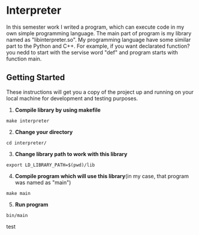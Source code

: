 # Interpreter

In this semester work I writed a program, which can execute code in my own simple programming language. The main part of program is my library named as "libinterpreter.so". My programming language have some similar part to the Python and C++. For example, if you want declarated function? you nedd to start with the servise word "def" and program starts with function main.

## Getting Started

These instructions will get you a copy of the project up and running on your local machine for development and testing purposes.

  1. **Compile library by using makefile**

  ```
  make interpreter
  ```
  2. **Change your directory**  
  ```
  cd interpreter/
  ```
  3. **Change library path to work with this library**

  ```
  export LD_LIBRARY_PATH=$(pwd)/lib
  ```
  4. **Compile program which will use this library**(in my case, that program was named as "main")

  ```
  make main
  ```
  5. **Run program**
  ```
  bin/main
  ```

test
